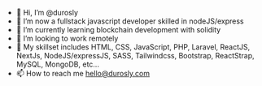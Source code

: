 - 👋 Hi, I’m @durosly
- 👀 I’m now a fullstack javascript developer skilled in nodeJS/express
- 🌱 I’m currently learning blockchain development with solidity
- 💞️ I’m looking to work remotely
- 🚀 My skillset includes HTML, CSS, JavaScript, PHP, Laravel, ReactJS, NextJs, NodeJS/expressJS, SASS, Tailwindcss, Bootstrap, ReactStrap, MySQL, MongoDB, etc...
- 📫 How to reach me hello@durosly.com

<!---
durosly/durosly is a ✨ special ✨ repository because its `README.md` (this file) appears on your GitHub profile.
You can click the Preview link to take a look at your changes.
--->
